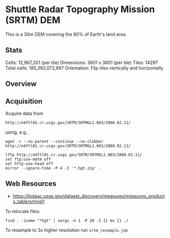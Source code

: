 Shuttle Radar Topography Mission (SRTM) DEM
===========================================
This is a 30m DEM covering the 80% of Earth's land area.

Stats
-----
Cells:       12,967,201  (per tile)
Dimensions:  3601 x 3601 (per tile)
Tiles:       14297
Total cells: 185,392,072,697
Orientation: Flip tiles vertically and horizontally



Overview
--------



Acquisition
-----------
Acquire data from 

    http://e4ftl01.cr.usgs.gov/SRTM/SRTMGL1.003/2000.02.11/

using, e.g., 

    wget -r --no-parent --continue --no-clobber http://e4ftl01.cr.usgs.gov/SRTM/SRTMGL1.003/2000.02.11/

    lftp http://e4ftl01.cr.usgs.gov/SRTM/SRTMGL1.003/2000.02.11/
    set ftp:use-mdtm off
    set hftp:use-head off
    mirror --ignore-time -P 4 -I '*.hgt.zip' .



Web Resources
-------------
 * https://lpdaac.usgs.gov/dataset_discovery/measures/measures_products_table/srtmgl1




To relocate files:

    find . -iname "*hgt" | xargs -n 1 -P 20 -I {} mv {} ./

To resample to 3x higher resolution run `srtm_resample.job`